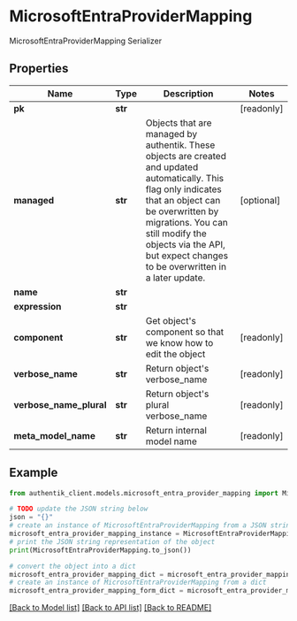 # MicrosoftEntraProviderMapping

MicrosoftEntraProviderMapping Serializer

## Properties

Name | Type | Description | Notes
------------ | ------------- | ------------- | -------------
**pk** | **str** |  | [readonly] 
**managed** | **str** | Objects that are managed by authentik. These objects are created and updated automatically. This flag only indicates that an object can be overwritten by migrations. You can still modify the objects via the API, but expect changes to be overwritten in a later update. | [optional] 
**name** | **str** |  | 
**expression** | **str** |  | 
**component** | **str** | Get object&#39;s component so that we know how to edit the object | [readonly] 
**verbose_name** | **str** | Return object&#39;s verbose_name | [readonly] 
**verbose_name_plural** | **str** | Return object&#39;s plural verbose_name | [readonly] 
**meta_model_name** | **str** | Return internal model name | [readonly] 

## Example

```python
from authentik_client.models.microsoft_entra_provider_mapping import MicrosoftEntraProviderMapping

# TODO update the JSON string below
json = "{}"
# create an instance of MicrosoftEntraProviderMapping from a JSON string
microsoft_entra_provider_mapping_instance = MicrosoftEntraProviderMapping.from_json(json)
# print the JSON string representation of the object
print(MicrosoftEntraProviderMapping.to_json())

# convert the object into a dict
microsoft_entra_provider_mapping_dict = microsoft_entra_provider_mapping_instance.to_dict()
# create an instance of MicrosoftEntraProviderMapping from a dict
microsoft_entra_provider_mapping_form_dict = microsoft_entra_provider_mapping.from_dict(microsoft_entra_provider_mapping_dict)
```
[[Back to Model list]](../README.md#documentation-for-models) [[Back to API list]](../README.md#documentation-for-api-endpoints) [[Back to README]](../README.md)


